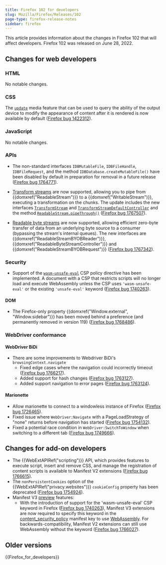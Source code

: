 ```yaml
---
title: Firefox 102 for developers
slug: Mozilla/Firefox/Releases/102
page-type: firefox-release-notes
sidebar: firefox
---
```


This article provides information about the changes in Firefox 102 that will affect developers. Firefox 102 was released on June 28, 2022.

## Changes for web developers

### HTML

No notable changes.

### CSS

The [`update`](/en-US/docs/Web/CSS/@media/update) media feature that can be used to query the ability of the output device to modify the appearance of content after it is rendered is now available by default ([Firefox bug 1422312](https://bugzil.la/1422312)).

### JavaScript

No notable changes.

### APIs

- The non-standard interfaces `IDBMutableFile`, `IDBFileHandle`, `IDBFileRequest`, and the method `IDBDatabase.createMutableFile()` have been disabled by default in preparation for removal in a future release ([Firefox bug 1764771](https://bugzil.la/1764771)).

- [Transform streams](/en-US/docs/Web/API/TransformStream) are now supported, allowing you to pipe from {{domxref("ReadableStream")}} to a {{domxref("WritableStream")}}, executing a transformation on the chunks.
  The update includes the new interfaces [`TransformStream`](/en-US/docs/Web/API/TransformStream) and [`TransformStreamDefaultController`](/en-US/docs/Web/API/TransformStreamDefaultController) and the method [`ReadableStream.pipeThrough()`](/en-US/docs/Web/API/ReadableStream/pipeThrough) ([Firefox bug 1767507](https://bugzil.la/1767507)).

- [Readable byte streams](/en-US/docs/Web/API/Streams_API/Using_readable_byte_streams) are now supported, allowing efficient zero-byte transfer of data from an underlying byte source to a consumer (bypassing the stream's internal queues).
  The new interfaces are {{domxref("ReadableStreamBYOBReader")}}, {{domxref("ReadableByteStreamController")}} and {{domxref("ReadableStreamBYOBRequest")}} ([Firefox bug 1767342](https://bugzil.la/1767342)).

### Security

- Support of the [`wasm-unsafe-eval`](/en-US/docs/Web/HTTP/Reference/Headers/Content-Security-Policy/script-src#unsafe_webassembly_execution) CSP policy directive has been implemented.
  A document with a CSP that restricts scripts will no longer load and execute WebAssembly unless the CSP uses `'wasm-unsafe-eval'` or the existing `'unsafe-eval'` keyword ([Firefox bug 1740263](https://bugzil.la/1740263)).

#### DOM

- The Firefox-only property {{domxref("Window.external", "Window.sidebar")}} has been moved behind a preference (and permanently removed in version 119) ([Firefox bug 1768486](https://bugzil.la/1768486)).

### WebDriver conformance

#### WebDriver BiDi

- There are some improvements to Webdriver BiDi's `browsingContext.navigate`
  - Fixed edge cases where the navigation could incorrectly timeout ([Firefox bug 1766217](https://bugzil.la/1766217)).
  - Added support for hash changes ([Firefox bug 1763127](https://bugzil.la/1763127)).
  - Added support navigation to error pages ([Firefox bug 1763124](https://bugzil.la/1763124)).

#### Marionette

- Allow marionette to connect to a windowless instance of Firefox ([Firefox bug 1726465](https://bugzil.la/1726465)).
- Fixed issue where `WebDriver:Navigate` with a PageLoadStrategy of "none" returns before navigation has started ([Firefox bug 1754132](https://bugzil.la/1754132)).
- Fixed a potential race condition in `WebDriver:SwitchToWindow` when switching to a different tab ([Firefox bug 1749666](https://bugzil.la/1749666)).

## Changes for add-on developers

- The {{WebExtAPIRef("scripting")}} API, which provides features to execute script, insert and remove CSS, and manage the registration of content scripts is available to Manifest V2 extensions ([Firefox bug 1766615](https://bugzil.la/1766615)).
- The `nonPersistentCookies` option of the {{WebExtAPIRef("privacy.websites")}} `cookieConfig` property has been deprecated ([Firefox bug 1754924](https://bugzil.la/1754924)).
- Manifest V3 [preview](https://blog.mozilla.org/addons/2022/06/08/manifest-v3-firefox-developer-preview-how-to-get-involved/) features:
  - With the introduction of support for the 'wasm-unsafe-eval' CSP keyword in Firefox ([Firefox bug 1740263](https://bugzil.la/1740263)), Manifest V3 extensions are now required to specify this keyword in the [content_security_policy](/en-US/docs/Mozilla/Add-ons/WebExtensions/manifest.json/content_security_policy) manifest key to use [WebAssembly](/en-US/docs/WebAssembly). For backwards-compatibility, Manifest V2 extensions can still use WebAssembly without the keyword ([Firefox bug 1766027](https://bugzil.la/1766027)).

## Older versions

{{Firefox_for_developers}}
